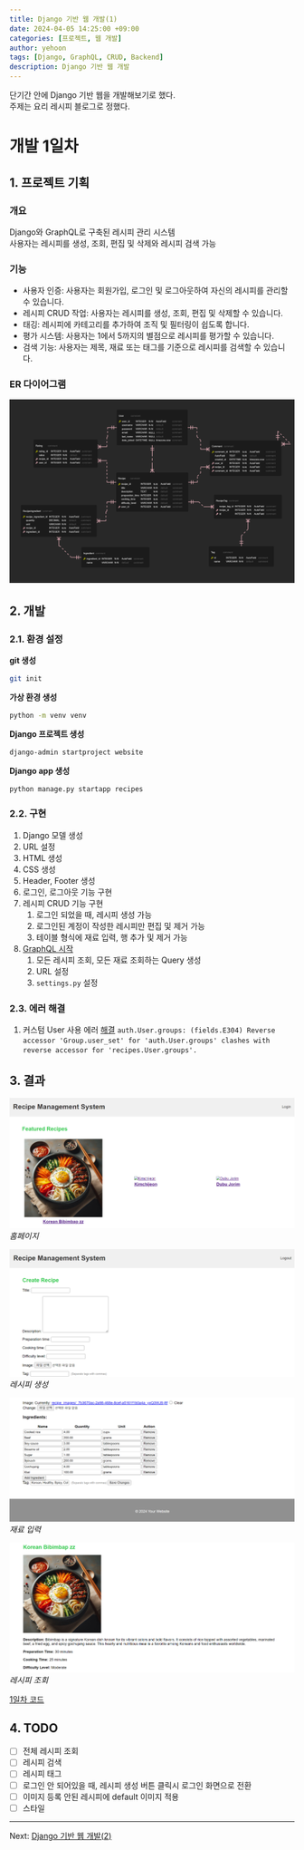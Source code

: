 ```yaml
---
title: Django 기반 웹 개발(1)
date: 2024-04-05 14:25:00 +09:00
categories: [프로젝트, 웹 개발]
author: yehoon
tags: [Django, GraphQL, CRUD, Backend]
description: Django 기반 웹 개발
---
```


단기간 안에 Django 기반 웹을 개발해보기로 했다.  
주제는 요리 레시피 블로그로 정했다.  

# 개발 1일차
## 1. 프로젝트 기획
### 개요
Django와 GraphQL로 구축된 레시피 관리 시스템  
사용자는 레시피를 생성, 조회, 편집 및 삭제와 레시피 검색 가능 

### 기능
- 사용자 인증: 사용자는 회원가입, 로그인 및 로그아웃하여 자신의 레시피를 관리할 수 있습니다.
- 레시피 CRUD 작업: 사용자는 레시피를 생성, 조회, 편집 및 삭제할 수 있습니다.
- 태깅: 레시피에 카테고리를 추가하여 조직 및 필터링이 쉽도록 합니다.
- 평가 시스템: 사용자는 1에서 5까지의 별점으로 레시피를 평가할 수 있습니다.
- 검색 기능: 사용자는 제목, 재료 또는 태그를 기준으로 레시피를 검색할 수 있습니다.

### ER 다이어그램
![erd](https://github.com/yehoon17/recipe_management_system/blob/master/document/er_diagram.png?raw=true)

## 2. 개발
### 2.1. 환경 설정
**git 생성**
```bash
git init
```

**가상 환경 생성**
```bash
python -m venv venv
```

**Django 프로젝트 생성**
```bash
django-admin startproject website
```

**Django app 생성**
```bash
python manage.py startapp recipes
```


### 2.2. 구현
1. Django 모델 생성
2. URL 설정
3. HTML 생성
4. CSS 생성
5. Header, Footer 생성
6. 로그인, 로그아웃 기능 구현
7. 레시피 CRUD 기능 구현
   1. 로그인 되었을 때, 레시피 생성 가능
   2. 로그인된 계정이 작성한 레시피만 편집 및 제거 가능
   3. 테이블 형식에 재료 입력, 행 추가 및 제거 가능
8. [GraphQL 시작](https://github.com/yehoon17/recipe_management_system/commit/420cdf9f9b9a4e4b4f2f11e76e4e19609b313c18)
   1. 모든 레시피 조회, 모든 재료 조회하는 Query 생성
   2. URL 설정
   3. `settings.py` 설정


### 2.3. 에러 해결 
1. 커스텀 User 사용 에러 [해결](https://github.com/yehoon17/recipe_management_system/commit/5f1f20042db595bff933d9f14baa1140b4540ab0)
   `auth.User.groups: (fields.E304) Reverse accessor 'Group.user_set' for 'auth.User.groups' clashes with reverse accessor for 'recipes.User.groups'.` 

## 3. 결과
![1일차 홈페이지](assets/img/homepage_1.png)
_홈페이지_

![create recipe](assets/img/recipe_create_1.png)
_레시피 생성_


![ingredient_table_1](assets/img/ingredient_table_1.png)
_재료 입력_


![recipe detail](assets/img/recipe_detail_1.png)
_레시피 조회_

[1일차 코드](https://github.com/yehoon17/recipe_management_system/tree/d7bd211731c0bb64fe13912535995f9b79e69177)


## 4. TODO
 - [ ] 전체 레시피 조회
 - [ ] 레시피 검색
 - [ ] 레시피 태그
 - [ ] 로그인 안 되어있을 때, 레시피 생성 버튼 클릭시 로그인 화면으로 전환
 - [ ] 이미지 등록 안된 레시피에 default 이미지 적용
 - [ ] 스타일 

---

Next: [Django 기반 웹 개발(2)](https://yehoon17.github.io/posts/django_web_dev_2/)



